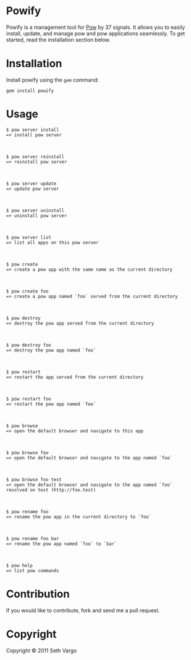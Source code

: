 Powify
======

Powify is a management tool for [Pow](http://pow.cx/) by 37 signals. It allows you to easily install, update, and manage pow and pow applications seamlessly. To get started, read the installation section below.


Installation
============
Install powify using the `gem` command:

    gem install powify


Usage
=====
    $ pow server install
    => install pow server

&nbsp;

    $ pow server reinstall
    => reinstall pow server

&nbsp;

    $ pow server update
    => update pow server

&nbsp;

    $ pow server uninstall
    => uninstall pow server

&nbsp;

    $ pow server list
    => list all apps on this pow server

&nbsp;

    $ pow create
    => create a pow app with the same name as the current directory

&nbsp;

    $ pow create foo
    => create a pow app named `foo` served from the current directory

&nbsp;

    $ pow destroy
    => destroy the pow app served from the current directory

&nbsp;

    $ pow destroy foo
    => destroy the pow app named `foo`

&nbsp;

    $ pow restart
    => restart the app served from the current directory

&nbsp;

    $ pow restart foo
    => restart the pow app named `foo`

&nbsp;

    $ pow browse
    => open the default browser and navigate to this app

&nbsp;

    $ pow browse foo
    => open the default browser and navigate to the app named `foo`

&nbsp;

    $ pow browse foo test
    => open the default browser and navigate to the app named `foo` resolved on test (http://foo.test)

&nbsp;

    $ pow rename foo
    => rename the pow app in the current directory to `foo`

&nbsp;

    $ pow rename foo bar
    => rename the pow app named `foo` to `bar`

&nbsp;

    $ pow help
    => list pow commands


Contribution
============
If you would like to contribute, fork and send me a pull request.

Copyright
=========
Copyright &copy; 2011 Seth Vargo
